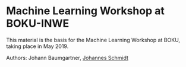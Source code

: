 # Machine Learning Workshop at BOKU-INWE

This material is the basis for the Machine Learning Workshop at BOKU, taking place in May 2019.

Authors: Johann Baumgartner, [Johannes Schmidt](https://homepage.boku.ac.at/jschmidt)


